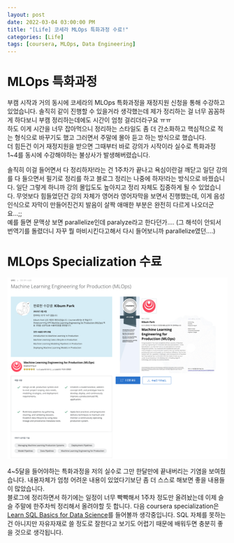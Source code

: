 ```yaml
---
layout: post
date: 2022-03-04 03:00:00 PM
title: "[Life] 코세라 MLOps 특화과정 수료!"
categories: [Life]
tags: [coursera, MLOps, Data Engineering]
---
```


# MLOps 특화과정

부캠 시작과 거의 동시에 코세라의 MLOps 특화과정을 재정지원 신청을 통해 수강하고 있었습니다. 솔직히 같이 진행할 수 있을거라 생각했는데 제가 정리하는 걸 너무 꼼꼼하게 하다보니 부캠 정리하는데에도 시간이 엄청 걸리더라구요 ㅠㅠ  
하도 이게 시간을 너무 잡아먹으니 정리하는 스타일도 좀 더 간소화하고 핵심적으로 적는 형식으로 바꾸기도 했고 그러면서 주말에 몰아 듣고 하는 방식으로 했습니다.  
더 힘든건 이거 재정지원을 받으면 그때부터 바로 강의가 시작이라 실수로 특화과정 1~4를 동시에 수강해야하는 불상사가 발생해버렸습니다.

솔직히 이걸 들어면서 다 정리하자!라는 건 1주차가 끝나고 욕심이란걸 깨닫고 일단 강의를 다 들으면서 필기로 정리를 하고 블로그 정리는 나중에 하자!라는 방식으로 바꿨습니다. 일단 그렇게 하니까 강의 몰입도도 높아지고 정리 자체도 집중하게 될 수 있었습니다. 무엇보다 힘들었던건 강의 자체가 영어라 영어자막을 보면서 진행했는데, 이게 음성인식으로 자막이 만들어진건지 발음이 살짝 애매한 부분은 완전히 다르게 나오더군요...;;  
예를 들면 문맥상 보면 parallelize인데 paralyze라고 한다던가.... (그 해석이 안되서 번역기를 돌렸더니 자꾸 뭘 마비시킨다고해서 다시 들어보니까 parallelize였던....)

# MLOps Specialization 수료

![](/image/Life/mlopsspecial.png)

4~5달을 들어야하는 특화과정을 저의 실수로 그만 한달만에 끝내버리는 기염을 보여줬습니다. 내용자체가 엄청 어려운 내용이 있었다기보단 좀 더 스스로 해보면 좋을 내용들이 많았습니다.  
블로그에 정리하면서 하기에는 일정이 너무 빡빡해서 1주차 정도만 올려놨는데 이제 슬슬 주말에 한주차씩 정리해서 올려야할 듯 합니다. 다음 coursera specialization은 [Learn SQL Basics for Data Science](https://www.coursera.org/specializations/learn-sql-basics-data-science)를 들어볼까 생각중입니다. SQL 자체를 못하는건 아니지만 자유자재로 쓸 정도로 잘한다고 보기도 어렵기 때문에 배워두면 충분히 좋을 것으로 생각됩니다.